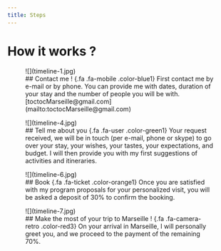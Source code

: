 ```yaml
---
title: Steps
---
```


# How it works ?

<figure class="timeline-row" markdown="1">
![](timeline-1.jpg)
<figcaption class="timeline-row__info" markdown="1">
## Contact me ! {.fa .fa-mobile .color-blue1}
First contact me by e-mail or by phone. You can provide me with dates, duration of your stay and the number of people you will be with.  
[toctocMarseille@gmail.com](mailto:toctocMarseille@gmail.com)
</figcaption>
</figure>


<figure class="timeline-row" markdown="1">
![](timeline-4.jpg)
<figcaption class="timeline-row__info" markdown="1">
## Tell me about you {.fa .fa-user .color-green1}
Your request received, we will be in touch (per e-mail, phone or skype) to go over your stay, your wishes, your tastes, your expectations, and budget. I will then provide you with my first suggestions of activities and itineraries. 
</figcaption>
</figure>


<figure class="timeline-row" markdown="1">
![](timeline-6.jpg)
<figcaption class="timeline-row__info" markdown="1">
## Book {.fa .fa-ticket .color-orange1}
Once you are satisfied with my program proposals for your personalized visit, you will be asked a deposit of 30% to confirm the booking. 
</figcaption>
</figure>


<figure class="timeline-row" markdown="1">
![](timeline-7.jpg)
<figcaption class="timeline-row__info" markdown="1">
## Make the most of your trip to Marseille ! {.fa .fa-camera-retro .color-red3}
On your arrival in Marseille, I will personally greet you, and we proceed to the payment of the remaining 70%. 
</figcaption>
</figure>